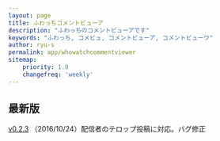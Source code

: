 ```yaml
---
layout: page
title: ふわっちコメントビューア
description: "ふわっちのコメントビューアです"
keywords: "ふわっち, コメビュ, コメントビューア, コメントビューワ"
author: ryu-s
permalink: app/whowatchcommentviewer
sitemap:
    priority: 1.0
    changefreq: 'weekly'	
---
```


## 最新版
[v0.2.3](https://github.com/ryu-s/WhowatchCommentViewer/releases/download/v0.2.3/WhowatchCommentViewer_v0.2.3.zip) （2016/10/24）配信者のテロップ投稿に対応。バグ修正  
